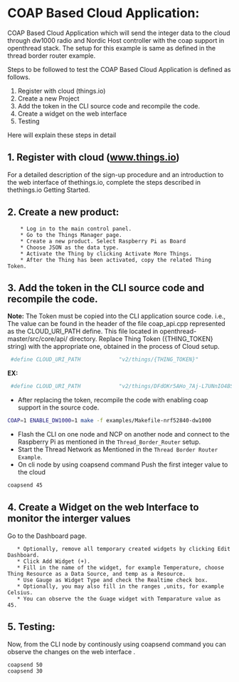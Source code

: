 # COAP Based Cloud Application:
COAP Based Cloud Application which will send the integer data to the cloud through dw1000 radio and Nordic Host controller with the coap support in openthread stack.
The setup for this example is same as defined in the thread border router example.

Steps to be followed to test the COAP Based Cloud Application is defined as follows.
1. Register with cloud (things.io)
2. Create a new Project
3. Add the token in the CLI source code and recompile the code.
4. Create a widget on the web interface
5. Testing

Here will explain these steps in detail
## 1. Register with cloud (www.things.io)
For a detailed description of the sign-up procedure and an introduction to the web interface of thethings.io, complete the steps described in thethings.io Getting Started.
## 2. Create a new product:
        * Log in to the main control panel.
        * Go to the Things Manager page.
        * Create a new product. Select Raspberry Pi as Board
        * Choose JSON as the data type.
        * Activate the Thing by clicking Activate More Things.
        * After the Thing has been activated, copy the related Thing Token.

## 3. Add the token in the CLI source code and recompile the code.

**Note:** The Token must be copied into the CLI application source code. i.e., The value can be found in the header of the file coap_api.cpp represented as the CLOUD_URI_PATH define. This file located in openthread-master/src/core/api/ directory. Replace Thing Token ({THING_TOKEN} string) with the appropriate one, obtained in the process of Cloud setup.

```bash
 #define CLOUD_URI_PATH            "v2/things/{THING_TOKEN}"
```
**EX:**
```bash
 #define CLOUD_URI_PATH            "v2/things/DFdOKr5AHo_7Aj-L7UNnIO4BSunTvQeaJSgCWILuYA0"
```
 * After replacing the token, recompile the code with enabling coap support in the source code.
```bash
COAP=1 ENABLE_DW1000=1 make -f examples/Makefile-nrf52840-dw1000
```
 * Flash the CLI on one node and NCP on another node and connect to the Raspberry Pi as mentioned in the `Thread_Border_Router` setup.
 * Start the Thread Network as Mentioned in the `Thread Border Router Example`.
 * On cli node by using coapsend command Push the first integer value to the cloud
```bash
coapsend 45
```
## 4. Create a Widget on the web Interface to monitor the interger values
Go to the Dashboard page.

       * Optionally, remove all temporary created widgets by clicking Edit Dashboard.
       * Click Add Widget (+).
       * Fill in the name of the widget, for example Temperature, choose Thing Resource as a Data Source, and temp as a Resource.
       * Use Gauge as Widget Type and check the Realtime check box.
       * Optionally, you may also fill in the ranges ,units, for example Celsius.
       * You can observe the the Guage widget with Temparature value as 45.
## 5. Testing:
Now, from the CLI node by continously using coapsend command you can observe the changes on the web interface .
```bash
coapsend 50
coapsend 30
```
